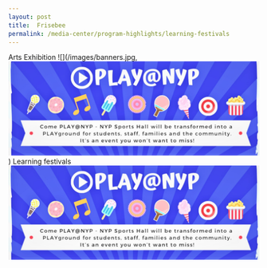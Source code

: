 ```yaml
---
layout: post
title:  Frisebee  
permalink: /media-center/program-highlights/learning-festivals
---
```

Arts Exhibition
![](/images/banners.jpg, ![](/images/banners.jpg))
Learning festivals
![](/images/banners.jpg)
